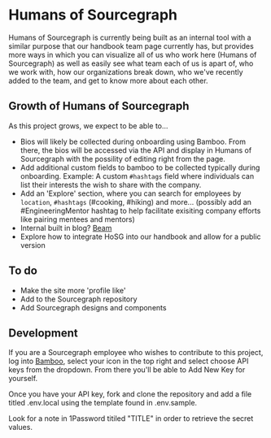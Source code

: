 # Humans of Sourcegraph

Humans of Sourcegraph is currently being built as an internal tool with a similar purpose that our handbook team page currently has, but provides more ways in which you can visualize all of us who work here (Humans of Sourcegraph) as well as easily see what team each of us is apart of, who we work with, how our organizations break down, who we've recently added to the team, and get to know more about each other.

## Growth of Humans of Sourcegraph

As this project grows, we expect to be able to...

- Bios will likely be collected during onboarding using Bamboo. From there, the bios will be accessed via the API and display in Humans of Sourcegraph with the possility of editing right from the page.
- Add additional custom fields to bamboo to be collected typically during onboarding. Example: A custom `#hashtags` field where individuals can list their interests the wish to share with the company.
- Add an 'Explore' section, where you can search for employees by `location`, `#hashtags` (#cooking, #hiking) and more... (possibly add an #EngineeringMentor hashtag to help facilitate exisiting company efforts like pairing mentees and mentors)
- Internal built in blog? [Beam](https://planetscale.com/blog/introducing-beam)
- Explore how to integrate HoSG into our handbook and allow for a public version

## To do

- Make the site more 'profile like'
- Add to the Sourcegraph repository
- Add Sourcegraph designs and components

## Development

If you are a Sourcegraph employee who wishes to contribute to this project, log into [Bamboo](https://sourcegraph.bamboohr.com/home), select your icon in the top right and select choose API keys from the dropdown. From there you'll be able to Add New Key for yourself.

Once you have your API key, fork and clone the repository and add a file titled .env.local using the template found in .env.sample.

Look for a note in 1Password titiled "TITLE" in order to retrieve the secret values.
